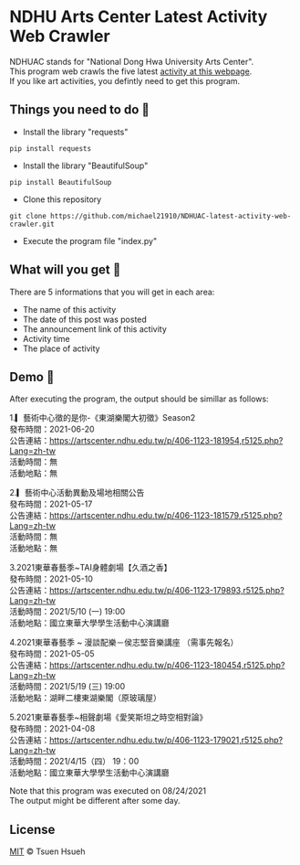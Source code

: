 # NDHU Arts Center Latest Activity Web Crawler
NDHUAC stands for "National Dong Hwa University Arts Center".  
This program web crawls the five latest [activity at this webpage](https://artscenter.ndhu.edu.tw/p/403-1123-5125-1.php?Lang=zh-tw).  
If you like art activities, you defintly need to get this program.  
  
## Things you need to do :open_book:
* Install the library "requests"
```
pip install requests
```
* Install the library "BeautifulSoup"
```
pip install BeautifulSoup
```
* Clone this repository
```
git clone https://github.com/michael21910/NDHUAC-latest-activity-web-crawler.git
```
* Execute the program file "index.py"
  
## What will you get :icecream:
There are 5 informations that you will get in each area:  
- The name of this activity
- The date of this post was posted
- The announcement link of this activity
- Activity time
- The place of activity
  
## Demo :eyes:
After executing the program, the output should be simillar as follows:  
  
1.▎藝術中心徵的是你-《東湖樂閣大初徵》Season2  
發布時間：2021-06-20  
公告連結：https://artscenter.ndhu.edu.tw/p/406-1123-181954,r5125.php?Lang=zh-tw  
活動時間：無  
活動地點：無  
  
2.▎藝術中心活動異動及場地相關公告  
發布時間：2021-05-17  
公告連結：https://artscenter.ndhu.edu.tw/p/406-1123-181579,r5125.php?Lang=zh-tw  
活動時間：無  
活動地點：無  
  
3.2021東華春藝季~TAI身體劇場【久酒之香】  
發布時間：2021-05-10  
公告連結：https://artscenter.ndhu.edu.tw/p/406-1123-179893,r5125.php?Lang=zh-tw  
活動時間：2021/5/10 (一)  19:00  
活動地點：國立東華大學學生活動中心演講廳  
  
4.2021東華春藝季 ~ 漫談配樂－侯志堅音樂講座 （需事先報名）  
發布時間：2021-05-05  
公告連結：https://artscenter.ndhu.edu.tw/p/406-1123-180454,r5125.php?Lang=zh-tw  
活動時間：2021/5/19 (三) 19:00  
活動地點：湖畔二樓東湖樂閣（原玻璃屋）  
  
5.2021東華春藝季~相聲劇場《愛笑斯坦之時空相對論》  
發布時間：2021-04-08  
公告連結：https://artscenter.ndhu.edu.tw/p/406-1123-179021,r5125.php?Lang=zh-tw  
活動時間：2021/4/15（四） 19：00  
活動地點：國立東華大學學生活動中心演講廳  

Note that this program was executed on 08/24/2021  
The output might be different after some day.  

## License
[MIT](LICENSE) © Tsuen Hsueh
